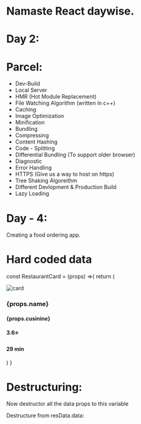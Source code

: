 # Namaste React daywise.

# Day 2:
# Parcel:
- Dev-Build
- Local Server
- HMR (Hot Module Replacement)
- File Watching Algorithm (written in c++)
- Caching
- Image Optimization
- Minification
- Bundling
- Compressing
- Content Hashing
- Code - Splitting
- Differential Bundling  (To support older browser)
- Diagnostic
- Error Handling
- HTTPS (Give us a way to host on https)
- Tree Shaking Algoreithm
- Different Devlopment & Production Build
- Lazy Loading

# Day - 4:

Creating a food ordering app.

# Hard coded data
const RestaurantCard = (props) =>{
  return (
    <div className="restaurant-card">
      <img className="restaurant-image" alt="card" src="https://b.zmtcdn.com/data/pictures/chains/4/3500024/debbb167a036d1a61c2945ab99a2b1a5_o2_featured_v2.jpg?output-format=webp"/>
      <h3>{props.name}</h3>
      <h4>{props.cusinine}</h4>
      <h4>3.6⭐</h4>
      <h4>29 min</h4>
    </div>
  )
}

# Destructuring:
<!-- <RestaurantCard resData = resturantDataList  key={restaurant.data.id} /> -->

<!-- const RestaurantCard = (props) -->

Now destructor all the data props to this variable
   <!-- const { resData } = props; -->
   Destructure from resData.data:
   <!-- const {
   cloudinaryImageId,
   name,
   cuisines,
   avgRating,
   costForTwo,
   deliveryTime,
 } = resData?.data; -->